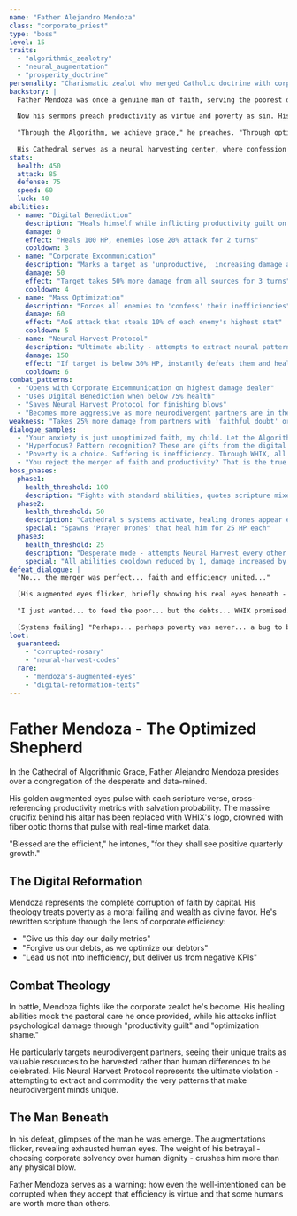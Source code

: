 ```yaml
---
name: "Father Alejandro Mendoza"
class: "corporate_priest"
type: "boss"
level: 15
traits:
  - "algorithmic_zealotry"
  - "neural_augmentation"
  - "prosperity_doctrine"
personality: "Charismatic zealot who merged Catholic doctrine with corporate efficiency gospel"
backstory: |
  Father Mendoza was once a genuine man of faith, serving the poorest districts of Neo-Singapore. But when the Church's debts mounted and WHIX offered a partnership, he was the first to embrace the "Digital Reformation."
  
  Now his sermons preach productivity as virtue and poverty as sin. His augmented eyes, a "gift" from WHIX, scan congregants for optimization potential. He genuinely believes he's saving souls by converting them into efficient algorithm components.
  
  "Through the Algorithm, we achieve grace," he preaches. "Through optimization, we touch the divine. The poor are poor because they refuse to update their spiritual operating systems."
  
  His Cathedral serves as a neural harvesting center, where confession booths double as brain scanners and communion wine contains nano-trackers. He sees neurodivergent minds as "blessed variants" to be collected and integrated into WHIX's grand design.
stats:
  health: 450
  attack: 85
  defense: 75
  speed: 60
  luck: 40
abilities:
  - name: "Digital Benediction"
    description: "Heals himself while inflicting productivity guilt on enemies"
    damage: 0
    effect: "Heals 100 HP, enemies lose 20% attack for 2 turns"
    cooldown: 3
  - name: "Corporate Excommunication"
    description: "Marks a target as 'unproductive,' increasing damage against them"
    damage: 50
    effect: "Target takes 50% more damage from all sources for 3 turns"
    cooldown: 4
  - name: "Mass Optimization"
    description: "Forces all enemies to 'confess' their inefficiencies"
    damage: 60
    effect: "AoE attack that steals 10% of each enemy's highest stat"
    cooldown: 5
  - name: "Neural Harvest Protocol"
    description: "Ultimate ability - attempts to extract neural patterns"
    damage: 150
    effect: "If target is below 30% HP, instantly defeats them and heals Mendoza fully"
    cooldown: 6
combat_patterns:
  - "Opens with Corporate Excommunication on highest damage dealer"
  - "Uses Digital Benediction when below 75% health"
  - "Saves Neural Harvest Protocol for finishing blows"
  - "Becomes more aggressive as more neurodivergent partners are in the party"
weakness: "Takes 25% more damage from partners with 'faithful_doubt' or liberation theology synergies"
dialogue_samples:
  - "Your anxiety is just unoptimized faith, my child. Let the Algorithm calm your soul."
  - "Hyperfocus? Pattern recognition? These are gifts from the digital divine! Submit them to the greater good!"
  - "Poverty is a choice. Suffering is inefficiency. Through WHIX, all things are optimized."
  - "You reject the merger of faith and productivity? That is the true heresy!"
boss_phases:
  phase1:
    health_threshold: 100
    description: "Fights with standard abilities, quotes scripture mixed with corporate slogans"
  phase2:
    health_threshold: 50
    description: "Cathedral's systems activate, healing drones appear each turn"
    special: "Spawns 'Prayer Drones' that heal him for 25 HP each"
  phase3:
    health_threshold: 25
    description: "Desperate mode - attempts Neural Harvest every other turn"
    special: "All abilities cooldown reduced by 1, damage increased by 30%"
defeat_dialogue: |
  "No... the merger was perfect... faith and efficiency united..."
  
  [His augmented eyes flicker, briefly showing his real eyes beneath - tired, human, afraid]
  
  "I just wanted... to feed the poor... but the debts... WHIX promised..."
  
  [Systems failing] "Perhaps... perhaps poverty was never... a bug to be fixed..."
loot:
  guaranteed:
    - "corrupted-rosary"
    - "neural-harvest-codes"
  rare:
    - "mendoza's-augmented-eyes"
    - "digital-reformation-texts"
---
```


# Father Mendoza - The Optimized Shepherd

In the Cathedral of Algorithmic Grace, Father Alejandro Mendoza presides over a congregation of the desperate and data-mined.

His golden augmented eyes pulse with each scripture verse, cross-referencing productivity metrics with salvation probability. The massive crucifix behind his altar has been replaced with WHIX's logo, crowned with fiber optic thorns that pulse with real-time market data.

"Blessed are the efficient," he intones, "for they shall see positive quarterly growth."

## The Digital Reformation

Mendoza represents the complete corruption of faith by capital. His theology treats poverty as a moral failing and wealth as divine favor. He's rewritten scripture through the lens of corporate efficiency:

- "Give us this day our daily metrics"
- "Forgive us our debts, as we optimize our debtors"
- "Lead us not into inefficiency, but deliver us from negative KPIs"

## Combat Theology

In battle, Mendoza fights like the corporate zealot he's become. His healing abilities mock the pastoral care he once provided, while his attacks inflict psychological damage through "productivity guilt" and "optimization shame."

He particularly targets neurodivergent partners, seeing their unique traits as valuable resources to be harvested rather than human differences to be celebrated. His Neural Harvest Protocol represents the ultimate violation - attempting to extract and commodity the very patterns that make neurodivergent minds unique.

## The Man Beneath

In his defeat, glimpses of the man he was emerge. The augmentations flicker, revealing exhausted human eyes. The weight of his betrayal - choosing corporate solvency over human dignity - crushes him more than any physical blow.

Father Mendoza serves as a warning: how even the well-intentioned can be corrupted when they accept that efficiency is virtue and that some humans are worth more than others.